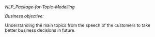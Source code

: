 *NLP_Package-for-Topic-Modelling*

*Business objective:*

Understanding the main topics from the speech of the customers to take better business decisions in future.

